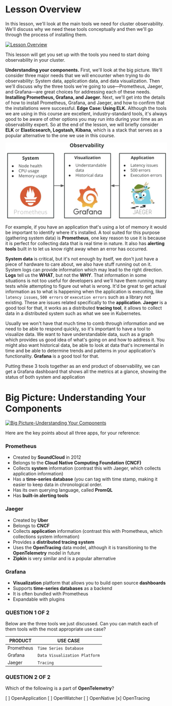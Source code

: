 # Lesson Overview

In this lesson, we'll look at the main tools we need for cluster observability. We'll discuss why we need these tools conceptually and then we'll go through the process of installing them.

[![Lesson Overview](https://img.youtube.com/vi/5VqsI33rNx0/0.jpg)](https://www.youtube.com/watch?v=5VqsI33rNx0)

This lesson will get you set up with the tools you need to start doing observability in your cluster.

**Understanding your components.** First, we'll look at the big picture. We'll consider three major needs that we will encounter when trying to do observability: System data, application data, and data visualization. Then we'll discuss why the three tools we're going to use—Prometheus, Jaeger, and Grafana—are great choices for addressing each of these needs.
**Installing Prometheus, Grafana, and Jaeger.** Next, we'll get into the details of how to install Prometheus, Grafana, and Jaeger, and how to confirm that the installations were successful.
**Edge Case: Using ELK.** Although the tools we are using in this course are excellent, industry-standard tools, it's always good to be aware of other options you may run into during your time as an observability expert. So at the end of the lesson, we will briefly consider **ELK** or **Elasticsearch, Logstash, Kibana**, which is a stack that serves as a popular alternative to the one we use in this course.

![Observability Tools](../images/observability-tools.png)

For example, if you have an application that's using a lot of memory it would be important to identify where it's installed. A tool suited for this purpose (gathering system data) is **Prometheus**, one key reason to use it is because it is perfect for collecting data that is real time in nature. It also has **alerting tools** built in to let us know right away when an error has occurred.

**System data** is critical, but it's not enough by itself, we don't just have a piece of hardware to care about, we also have stuff running out on it. System logs can provide information which may lead to the right direction. **Logs** tell us the **WHAT**, but not the **WHY**. That information in some situations is not too useful for developers and we'll have them running many tests while attempting to figure out what is wrong. It'd be great to get actual information as to what is happening when the application is executing, like `latency issues`, `500 errors` or `execution errors` such as a library not existing. These are issues related specifically to the **application**. **Jaeger** is a good tool for that, it works as a distributed **tracing tool**, it allows to collect data in a distributed system such as what we see in Kubernetes.

Usually we won't have that much time to comb through information and we need to be able to respond quickly, so it's important to have a tool to visualize data. We want to have understandable data, such as a graph which provides us good idea of what's going on and how to address it. You might also want historical data, be able to look at data that's incremental in time and be able to determine trends and patterns in your application's functionality. **Grafana** is a good tool for that.

Putting these 3 tools together as an end product of observability, we can get a Grafana dashboard that shows all the metrics at a glance, showing the status of both system and application
# Big Picture: Understanding Your Components

[![Big Picture-Understanding Your Components](https://img.youtube.com/vi/54FSyQYgG_A/0.jpg)](https://www.youtube.com/watch?v=54FSyQYgG_A)

Here are the key points about all three apps, for your reference:

### Prometheus

* Created by **SoundCloud** in 2012
* Belongs to the **Cloud Native Computing Foundation (CNCF)**
* Collects **system** information (contrast this with Jaeger, which collects application information)
* Has a **time-series database** (you can tag with time stamp, making it easier to keep data in chronological order.
* Has its own querying language, called **PromQL**
* Has **built-in alerting tools**
### Jaeger

* Created by **Uber**
* Belongs to **CNCF**
* Collects **application** information (contrast this with Prometheus, which collections system information)
* Provides a **distributed tracing system**
* Uses the **OpenTracing** data model, although it is transitioning to the **OpenTelemetry** model in future
* **Zipkin** is very similar and is a popular alternative

### Grafana

* **Visualization** platform that allows you to build open source **dashboards**
* Supports **time-series databases** as a backend
* It is often bundled with Prometheus
* Expandable with plugins

### QUESTION 1 OF 2

Below are the three tools we just discussed. Can you can match each of them tools with the most appropriate use case?

PRODUCT | USE CASE
--------|---------
Prometheus | `Time Series Database`
Grafana | `Data Visualization Platform`
Jaeger | `Tracing`

### QUESTION 2 OF 2

Which of the following is a part of **OpenTelemetry**?

[ ] OpenApplication
[ ] OpenWatcher
[ ] OpenNative
[x] OpenTracing







